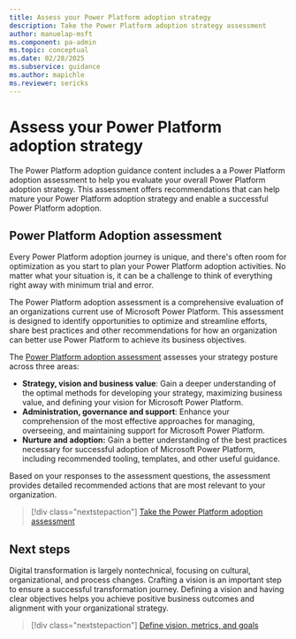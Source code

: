```yaml
---
title: Assess your Power Platform adoption strategy
description: Take the Power Platform adoption strategy assessment
author: manuelap-msft
ms.component: pa-admin
ms.topic: conceptual
ms.date: 02/28/2025
ms.subservice: guidance
ms.author: mapichle
ms.reviewer: sericks
---
```


# Assess your Power Platform adoption strategy

The Power Platform adoption guidance content includes a a Power Platform adoption assessment to help you evaluate your overall Power Platform adoption strategy. This assessment offers recommendations that can help mature your Power Platform adoption strategy and enable a successful Power Platform adoption.

## Power Platform Adoption assessment

Every Power Platform adoption journey is unique, and there's often room for optimization as you start to plan your Power Platform adoption activities. No matter what your situation is, it can be a challenge to think of everything right away with minimum trial and error.

The Power Platform adoption assessment is a comprehensive evaluation of an organizations current use of Microsoft Power Platform. This assessment is designed to identify opportunities to optimize and streamline efforts, share best practices and other recommendations for how an organization can better use Power Platform to achieve its business objectives.

The [Power Platform adoption assessment](/assessments/3c62fd23-9d36-491c-8941-26d5553365f8/) assesses your strategy posture across three areas:

- **Strategy, vision and business value**: Gain a deeper understanding of the optimal methods for developing your strategy, maximizing business value, and defining your vision for Microsoft Power Platform.
- **Administration, governance and support**: Enhance your comprehension of the most effective approaches for managing, overseeing, and maintaining support for Microsoft Power Platform.
- **Nurture and adoption:** Gain a better understanding of the best practices necessary for successful adoption of Microsoft Power Platform, including recommended tooling, templates, and other useful guidance.

Based on your responses to the assessment questions, the assessment provides detailed recommended actions that are most relevant to your organization.

> [!div class="nextstepaction"]
> [Take the Power Platform adoption assessment](/assessments/3c62fd23-9d36-491c-8941-26d5553365f8/)

## Next steps

Digital transformation is largely nontechnical, focusing on cultural, organizational, and process changes. Crafting a vision is an important step to ensure a successful transformation journey. Defining a vision and having clear objectives helps you achieve positive business outcomes and alignment with your organizational strategy.

> [!div class="nextstepaction"]
> [Define vision, metrics, and goals](vision.md)
